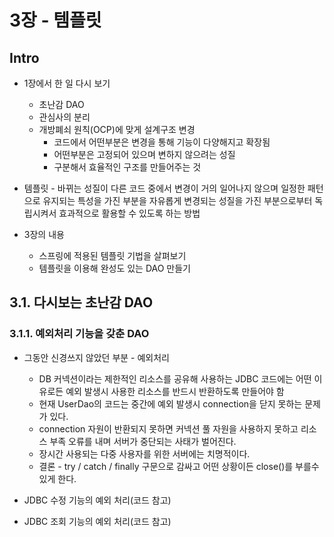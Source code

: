 # 3장 - 템플릿

## Intro

* 1장에서 한 일 다시 보기
  * 초난감 DAO
  * 관심사의 분리
  * 개방폐쇠 원칙(OCP)에 맞게 설계구조 변경
    * 코드에서 어떤부분은 변경을 통해 기능이 다양해지고 확장됨
    * 어떤부분은 고정되어 있으며 변하지 않으려는 성질
    * 구분해서 효율적인 구조를 만들어주는 것

* 템플릿 - 바뀌는 성질이 다른 코드 중에서 변경이 거의 일어나지 않으며 일정한 패턴으로 유지되는 특성을 가진 부분을 자유롭게 변경되는 성질을 가진 부분으로부터 독립시켜서 효과적으로 활용할 수 있도록 하는 방법

* 3장의 내용
  * 스프링에 적용된 템플릿 기법을 살펴보기
  * 템플릿을 이용해 완성도 있는 DAO 만들기

## 3.1. 다시보는 초난감 DAO

### 3.1.1. 예외처리 기능을 갖춘 DAO

* 그동안 신경쓰지 않았던 부분 - 예외처리
  * DB 커넥션이라는 제한적인 리소스를 공유해 사용하는 JDBC 코드에는 어떤 이유로든 예외 발생시 사용한 리소스를 반드시 반환하도록 만들어야 함
  * 현재 UserDao의 코드는 중간에 예외 발생시 connection을 닫지 못하는 문제가 있다.
  * connection 자원이 반환되지 못하면 커넥션 풀 자원을 사용하지 못하고 리소스 부족 오류를 내며 서버가 중단되는 사태가 벌어진다.
  * 장시간 사용되는 다중 사용자를 위한 서버에는 치명적이다.
  * 결론 - try / catch / finally 구문으로 감싸고 어떤 상황이든 close()를 부를수 있게 한다.

* JDBC 수정 기능의 예외 처리(코드 참고)
* JDBC 조회 기능의 예외 처리(코드 참고)